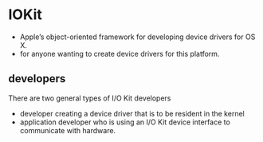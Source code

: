 # IOKit

* Apple’s object-oriented framework for developing device drivers for OS X.
* for anyone wanting to create device drivers for this platform.

## developers
There are two general types of I/O Kit developers

* developer creating a device driver that is to be resident in the kernel
* application developer who is using an I/O Kit device interface to communicate with hardware.
